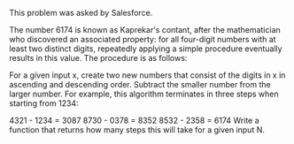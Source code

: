 This problem was asked by Salesforce.

The number 6174 is known as Kaprekar's contant, after the mathematician who discovered an associated
property: for all four-digit numbers with at least two distinct digits, repeatedly applying a simple
procedure eventually results in this value. The procedure is as follows:

For a given input x, create two new numbers that consist of the digits in x in ascending and
descending order. Subtract the smaller number from the larger number. For example, this algorithm
terminates in three steps when starting from 1234:

4321 - 1234 = 3087
8730 - 0378 = 8352
8532 - 2358 = 6174
Write a function that returns how many steps this will take for a given input N.